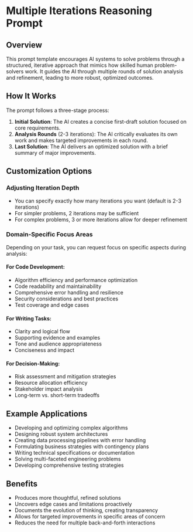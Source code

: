 # Multiple Iterations Reasoning Prompt

## Overview
This prompt template encourages AI systems to solve problems through a structured, iterative approach that mimics how skilled human problem-solvers work. It guides the AI through multiple rounds of solution analysis and refinement, leading to more robust, optimized outcomes.

## How It Works
The prompt follows a three-stage process:
1. **Initial Solution**: The AI creates a concise first-draft solution focused on core requirements.
2. **Analysis Rounds** (2-3 iterations): The AI critically evaluates its own work and makes targeted improvements in each round.
3. **Last Solution**: The AI delivers an optimized solution with a brief summary of major improvements.

## Customization Options

### Adjusting Iteration Depth
- You can specify exactly how many iterations you want (default is 2-3 iterations)
- For simpler problems, 2 iterations may be sufficient
- For complex problems, 3 or more iterations allow for deeper refinement

### Domain-Specific Focus Areas
Depending on your task, you can request focus on specific aspects during analysis:

#### For Code Development:
- Algorithm efficiency and performance optimization
- Code readability and maintainability
- Comprehensive error handling and resilience
- Security considerations and best practices
- Test coverage and edge cases

#### For Writing Tasks:
- Clarity and logical flow
- Supporting evidence and examples
- Tone and audience appropriateness
- Conciseness and impact

#### For Decision-Making:
- Risk assessment and mitigation strategies
- Resource allocation efficiency
- Stakeholder impact analysis
- Long-term vs. short-term tradeoffs

## Example Applications
- Developing and optimizing complex algorithms
- Designing robust system architectures
- Creating data processing pipelines with error handling
- Formulating business strategies with contingency plans
- Writing technical specifications or documentation
- Solving multi-faceted engineering problems
- Developing comprehensive testing strategies

## Benefits
- Produces more thoughtful, refined solutions
- Uncovers edge cases and limitations proactively
- Documents the evolution of thinking, creating transparency
- Allows for targeted improvements in specific areas of concern
- Reduces the need for multiple back-and-forth interactions